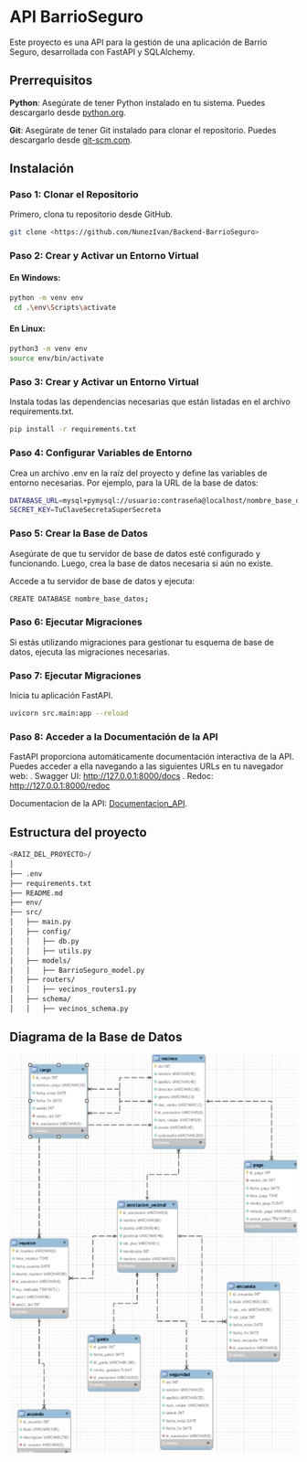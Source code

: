# API BarrioSeguro
Este proyecto es una API para la gestión de una aplicación de Barrio Seguro, desarrollada con FastAPI y SQLAlchemy.

## Prerrequisitos
**Python**: Asegúrate de tener Python instalado en tu sistema. Puedes descargarlo desde [python.org](https://www.python.org/downloads/).

**Git**: Asegúrate de tener Git instalado para clonar el repositorio. Puedes descargarlo desde [git-scm.com](https://git-scm.com/downloads).

## Instalación

### Paso 1: Clonar el Repositorio

Primero, clona tu repositorio desde GitHub.
```bash
git clone <https://github.com/NunezIvan/Backend-BarrioSeguro>
```

### Paso 2: Crear y Activar un Entorno Virtual
#### En Windows:
```bash
python -m venv env
 cd .\env\Scripts\activate
```
#### En Linux:
```bash
python3 -m venv env
source env/bin/activate
```


### Paso 3: Crear y Activar un Entorno Virtual
Instala todas las dependencias necesarias que están listadas en el archivo requirements.txt.
```bash
pip install -r requirements.txt
```


### Paso 4: Configurar Variables de Entorno
Crea un archivo .env en la raíz del proyecto y define las variables de entorno necesarias. Por ejemplo, para la URL de la base de datos:
```bash
DATABASE_URL=mysql+pymysql://usuario:contraseña@localhost/nombre_base_datos
SECRET_KEY=TuClaveSecretaSuperSecreta
```


### Paso 5: Crear la Base de Datos
Asegúrate de que tu servidor de base de datos esté configurado y funcionando. Luego, crea la base de datos necesaria si aún no existe.

Accede a tu servidor de base de datos y ejecuta:
```bash
CREATE DATABASE nombre_base_datos;
```


### Paso 6: Ejecutar Migraciones
Si estás utilizando migraciones para gestionar tu esquema de base de datos, ejecuta las migraciones necesarias.



### Paso 7: Ejecutar Migraciones
Inicia tu aplicación FastAPI.
```bash
uvicorn src.main:app --reload
```


### Paso 8: Acceder a la Documentación de la API
FastAPI proporciona automáticamente documentación interactiva de la API. Puedes acceder a ella navegando a las siguientes URLs en tu navegador web:
. Swagger UI: http://127.0.0.1:8000/docs
. Redoc: http://127.0.0.1:8000/redoc

Documentacion de la API: [Documentacion_API](https://n9.cl/barrio-seguro).


## Estructura del proyecto
```bash
<RAIZ_DEL_PROYECTO>/
│
├── .env
├── requirements.txt
├── README.md
├── env/
├── src/
│   ├── main.py
│   ├── config/
│   │   ├── db.py
│   │   ├── utils.py
│   ├── models/
│   │   ├── BarrioSeguro_model.py
│   ├── routers/
│   │   ├── vecinos_routers1.py
│   ├── schema/
│   │   ├── vecinos_schema.py
```

## Diagrama de la Base de Datos

![Diagrama de la Base de Datos](DB_BarrioSeguro_Image.png)


